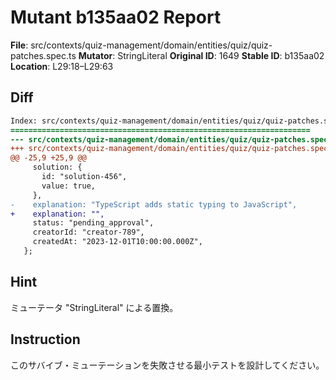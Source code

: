 # Mutant b135aa02 Report

**File**: src/contexts/quiz-management/domain/entities/quiz/quiz-patches.spec.ts
**Mutator**: StringLiteral
**Original ID**: 1649
**Stable ID**: b135aa02
**Location**: L29:18–L29:63

## Diff

```diff
Index: src/contexts/quiz-management/domain/entities/quiz/quiz-patches.spec.ts
===================================================================
--- src/contexts/quiz-management/domain/entities/quiz/quiz-patches.spec.ts	original
+++ src/contexts/quiz-management/domain/entities/quiz/quiz-patches.spec.ts	mutated #1649
@@ -25,9 +25,9 @@
     solution: {
       id: "solution-456",
       value: true,
     },
-    explanation: "TypeScript adds static typing to JavaScript",
+    explanation: "",
     status: "pending_approval",
     creatorId: "creator-789",
     createdAt: "2023-12-01T10:00:00.000Z",
   };
```

## Hint

ミューテータ "StringLiteral" による置換。

## Instruction

このサバイブ・ミューテーションを失敗させる最小テストを設計してください。
